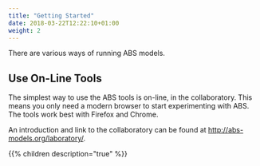 ```yaml
---
title: "Getting Started"
date: 2018-03-22T12:22:10+01:00
weight: 2
---
```


There are various ways of running ABS models.

## Use On-Line Tools

The simplest way to use the ABS tools is on-line, in the collaboratory.  This
means you only need a modern browser to start experimenting with ABS.  The
tools work best with Firefox and Chrome.

An introduction and link to the collaboratory can be found at
http://abs-models.org/laboratory/.


{{% children description="true" %}}

